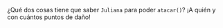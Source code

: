 ¿Qué dos cosas tiene que saber `Juliana` para poder `atacar()`? ¡A quién y con cuántos puntos de daño!